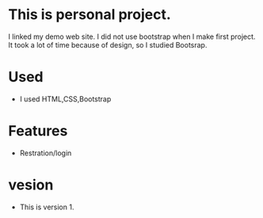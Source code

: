 # This is personal project.
I linked my demo web site.
I did not use bootstrap when I make first project.
It took a lot of time because of design, so I studied Bootsrap.

# Used
- I used HTML,CSS,Bootstrap

# Features
- Restration/login 


# vesion
- This is version 1.
